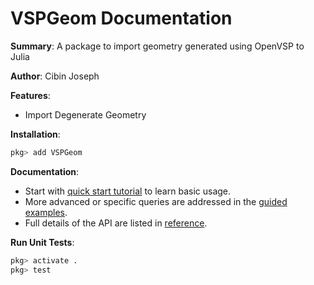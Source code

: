 # VSPGeom Documentation

**Summary**: A package to import geometry generated using OpenVSP to Julia

**Author**: Cibin Joseph

**Features**:

- Import Degenerate Geometry

**Installation**:

```julia
pkg> add VSPGeom
```

**Documentation**:

- Start with [quick start tutorial](tutorial.md) to learn basic usage.
- More advanced or specific queries are addressed in the [guided examples](howto.md).
- Full details of the API are listed in [reference](reference.md).

**Run Unit Tests**:

```julia
pkg> activate .
pkg> test
```
